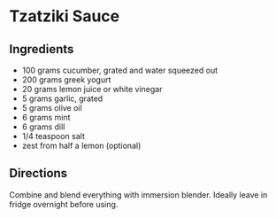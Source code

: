 # Tzatziki Sauce

## Ingredients
- 100 grams cucumber, grated and water squeezed out 
- 200 grams greek yogurt
- 20 grams lemon juice or white vinegar
- 5 grams garlic, grated
- 5 grams olive oil
- 6 grams mint
- 6 grams dill
- 1/4 teaspoon salt
- zest from half a lemon (optional)

## Directions
Combine and blend everything with immersion blender. Ideally leave in fridge overnight before using. 